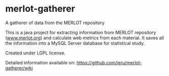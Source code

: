 merlot-gatherer
===============

A gatherer of data from the MERLOT repository

This is a java project for extracting information from MERLOT repository (www.merlot.org) and calculate web 
metrics from each material. It saves all the information into a MySQL Server database for statistical study.

Created under LGPL license.

Detailed information available on: https://github.com/ieru/merlot-gatherer/wiki
